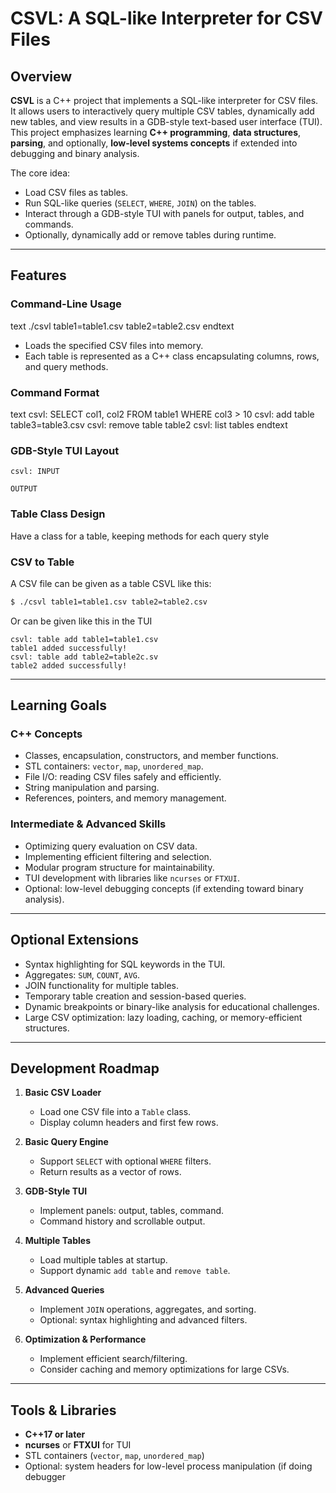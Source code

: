 # CSVL: A SQL-like Interpreter for CSV Files

## Overview

**CSVL** is a C++ project that implements a SQL-like interpreter for CSV files. It allows users to interactively query multiple CSV tables, dynamically add new tables, and view results in a GDB-style text-based user interface (TUI). This project emphasizes learning **C++ programming**, **data structures**, **parsing**, and optionally, **low-level systems concepts** if extended into debugging and binary analysis.

The core idea:
- Load CSV files as tables.
- Run SQL-like queries (`SELECT`, `WHERE`, `JOIN`) on the tables.
- Interact through a GDB-style TUI with panels for output, tables, and commands.
- Optionally, dynamically add or remove tables during runtime.

---

## Features

### Command-Line Usage
text
./csvl table1=table1.csv table2=table2.csv
endtext
- Loads the specified CSV files into memory.
- Each table is represented as a C++ class encapsulating columns, rows, and query methods.

### Command Format
text
csvl: SELECT col1, col2 FROM table1 WHERE col3 > 10
csvl: add table table3=table3.csv
csvl: remove table table2
csvl: list tables
endtext

### GDB-Style TUI Layout
```
csvl: INPUT

OUTPUT
```

### Table Class Design

Have a class for a table, keeping methods for each query style

### CSV to Table

A CSV file can be given as a table CSVL like this:

```bash
$ ./csvl table1=table1.csv table2=table2.csv
```

Or can be given like this in the TUI

```
csvl: table add table1=table1.csv
table1 added successfully!
csvl: table add table2=table2c.sv
table2 added successfully!
```

---

## Learning Goals

### C++ Concepts
- Classes, encapsulation, constructors, and member functions.
- STL containers: `vector`, `map`, `unordered_map`.
- File I/O: reading CSV files safely and efficiently.
- String manipulation and parsing.
- References, pointers, and memory management.

### Intermediate & Advanced Skills
- Optimizing query evaluation on CSV data.
- Implementing efficient filtering and selection.
- Modular program structure for maintainability.
- TUI development with libraries like `ncurses` or `FTXUI`.
- Optional: low-level debugging concepts (if extending toward binary analysis).

---

## Optional Extensions
- Syntax highlighting for SQL keywords in the TUI.
- Aggregates: `SUM`, `COUNT`, `AVG`.
- JOIN functionality for multiple tables.
- Temporary table creation and session-based queries.
- Dynamic breakpoints or binary-like analysis for educational challenges.
- Large CSV optimization: lazy loading, caching, or memory-efficient structures.

---

## Development Roadmap

1. **Basic CSV Loader**
   - Load one CSV file into a `Table` class.
   - Display column headers and first few rows.

2. **Basic Query Engine**
   - Support `SELECT` with optional `WHERE` filters.
   - Return results as a vector of rows.

3. **GDB-Style TUI**
   - Implement panels: output, tables, command.
   - Command history and scrollable output.

4. **Multiple Tables**
   - Load multiple tables at startup.
   - Support dynamic `add table` and `remove table`.

5. **Advanced Queries**
   - Implement `JOIN` operations, aggregates, and sorting.
   - Optional: syntax highlighting and advanced filters.

6. **Optimization & Performance**
   - Implement efficient search/filtering.
   - Consider caching and memory optimizations for large CSVs.

---

## Tools & Libraries
- **C++17 or later**
- **ncurses** or **FTXUI** for TUI
- STL containers (`vector`, `map`, `unordered_map`)
- Optional: system headers for low-level process manipulation (if doing debugger
